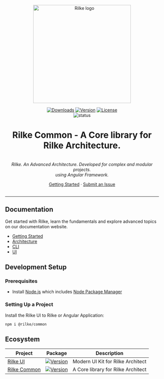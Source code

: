 <p align="center"><a href="https://rilke.ist" target="_blank" rel="noopener noreferrer"><img width="320" src="https://rilke.ist/assets/logo/logo-stroked.png" alt="Rilke logo"></a></p>
<p align="center">
	<a href="https://npmcharts.com/compare/@rilke/common?minimal=true"><img src="https://img.shields.io/npm/dm/@rilke/common.svg?sanitize=true" alt="Downloads"></a>
	<a href="https://npmjs.com/package/@rilke/common"><img src="https://img.shields.io/npm/v/@rilke/common.svg?sanitize=true" alt="Version"></a>
	<a href="https://npmjs.com/package/@rilke/common"><img src="https://img.shields.io/npm/l/@rilke/common.svg?sanitize=true" alt="License"></a>
	<br>
	<img src="https://github.com/kantist/rilke/actions/workflows/publish.yml/badge.svg" alt="status">
</p>
<h1 align="center">Rilke Common - A Core library for Rilke Architecture.</h1>
<p align="center">
	<br>
	<i>Rilke. An Advanced Architecture. Developed for complex and modular projects.
	<br> using Angular Framework.</i>
	<br>
</p>
<p align="center">
	<a href="https://rilke.ist/">Getting Started</a>
	·
	<a href="https://github.com/kantist/rilke/issues">Submit an Issue</a>
	<br>
	<br>
</p>

<hr>

## Documentation

Get started with Rilke, learn the fundamentals and explore advanced topics on our documentation website.

-   [Getting Started][quickstart]
-   [Architecture][architecture]
-   [CLI][cli]
-   [UI][ui]

## Development Setup

### Prerequisites

-   Install [Node.js] which includes [Node Package Manager][npm]

### Setting Up a Project

Install the Rilke UI to Rilke or Angular Application:

```
npm i @rilke/common
```

## Ecosystem

| Project                                                     | Package                                                                                                                                      | Description                        |
| ----------------------------------------------------------- | -------------------------------------------------------------------------------------------------------------------------------------------- | ---------------------------------- |
| <a href="https://github.com/kantist/rilke">Rilke UI</a>     | <a href="https://npmjs.com/package/@rilke/ui"><img src="https://img.shields.io/npm/v/@rilke/ui.svg?sanitize=true" alt="Version"></a>         | Modern UI Kit for Rilke Architect  |
| <a href="https://github.com/kantist/rilke">Rilke Common</a> | <a href="https://npmjs.com/package/@rilke/common"><img src="https://img.shields.io/npm/v/@rilke/common.svg?sanitize=true" alt="Version"></a> | A Core library for Rilke Architect |

[quickstart]: https://rilke.ist/
[architecture]: https://rilke.ist/architecture/
[cli]: https://rilke.ist/cli/
[ui]: https://rilke.ist/ui/
[node.js]: https://nodejs.org/
[npm]: https://www.npmjs.com/get-npm
